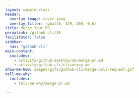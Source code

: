 ```yaml
---
layout: simple-class
header:
  overlay_image: cover.jpeg
  overlay_filter: rgba(46, 129, 200, 0.6)
title: Merge Your PR
permalink: /github-cli/16
facilitator: false
sidebar:
  nav: "github-cli"
main-content:
  includes:
    - activity/github-desktop/16-merge-pr.md
    - activity/github-cli/clisurvey.md
show-me-how: images/gifs/github-cli/merge-pull-request.gif
tell-me-why:
  includes:
    - tell-me-why/merge-pr.md

---
```

